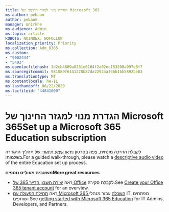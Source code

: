 ```yaml
---
title: הגדרת מנוי למגזר החינוך של Microsoft 365
ms.author: pebaum
author: pebaum
manager: mnirkhe
ms.audience: Admin
ms.topic: article
ROBOTS: NOINDEX, NOFOLLOW
localization_priority: Priority
ms.collection: Adm_O365
ms.custom:
- "9002444"
- "5493"
ms.openlocfilehash: 3d2cb4689a0281e0184f2a02ec153208a997e8f7
ms.sourcegitcommit: 981880f6141278b87da22924a39bb1bb5892bb83
ms.translationtype: MT
ms.contentlocale: he-IL
ms.lasthandoff: 06/22/2020
ms.locfileid: "44841000"
---
```

# <a name="set-up-a-microsoft-365-education-subscription"></a><span data-ttu-id="ba36f-102">הגדרת מנוי למגזר החינוך של Microsoft 365</span><span class="sxs-lookup"><span data-stu-id="ba36f-102">Set up a Microsoft 365 Education subscription</span></span>

<span data-ttu-id="ba36f-103">לקבלת הדרכה מונחית, צפה בסרטון [וידאו שמע תיאורי](https://aka.ms/M365EduSetup) של תהליך ההגדרה בשלמותו.</span><span class="sxs-lookup"><span data-stu-id="ba36f-103">For a guided walk-through, please watch a [descriptive audio video](https://aka.ms/M365EduSetup) of the entire Education set up process.</span></span>

<span data-ttu-id="ba36f-104">**משאבים מעולים נוספים**</span><span class="sxs-lookup"><span data-stu-id="ba36f-104">**More great resources**</span></span>

- <span data-ttu-id="ba36f-105">ראה [יצירת חשבון הדייר 365 של Office](https://docs.microsoft.com/microsoft-365/education/deploy/create-your-office-365-tenant) לקבלת סקירה.</span><span class="sxs-lookup"><span data-stu-id="ba36f-105">See [Create your Office 365 tenant account](https://docs.microsoft.com/microsoft-365/education/deploy/create-your-office-365-tenant) for an overview.</span></span>
- <span data-ttu-id="ba36f-106">ראה [תחילת הפעולה עם Microsoft 365 השכלה](https://docs.microsoft.com/education/) עבור מנהלי IT, מפתחים ושותפים.</span><span class="sxs-lookup"><span data-stu-id="ba36f-106">See [getting started with Microsoft 365 Education](https://docs.microsoft.com/education/) for IT Admins, Developers, and Partners.</span></span>